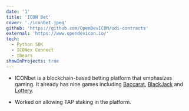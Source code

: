 ```yaml
---
date: '1'
title: 'ICON Bet'
cover: './iconbet.jpeg'
github: 'https://github.com/OpenDevICON/odi-contracts'
external: 'https://www.opendevicon.io/'
tech:
  - Python SDK
  - ICONex Connect
  - tbears
showInProjects: true
---
```


- ICONbet is a blockchain-based betting platform that emphasizes gaming. It already has nine games including [Baccarat](https://iconbet.io/games/baccarat), [BlackJack](https://iconbet.io/games/blackjack) and [Lottery](https://iconbet.io/games/lottery).

- Worked on allowing TAP staking in the platform.

